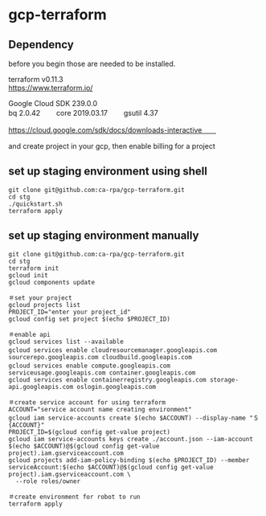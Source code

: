 # gcp-terraform

## Dependency

before you begin
those are needed to be installed.

terraform v0.11.3  
https://www.terraform.io/  

Google Cloud SDK 239.0.0  
bq 2.0.42　　
core 2019.03.17　　
gsutil 4.37　　

https://cloud.google.com/sdk/docs/downloads-interactive　　

and create project in your gcp, then enable billing for a project


## set up staging environment using shell

```
git clone git@github.com:ca-rpa/gcp-terraform.git
cd stg
./quickstart.sh
terraform apply

```

## set up staging environment manually

```
git clone git@github.com:ca-rpa/gcp-terraform.git  
cd stg
terraform init
gcloud init
gcloud components update

＃set your project
gcloud projects list
PROJECT_ID="enter your project_id"
gcloud config set project $(echo $PROJECT_ID)

＃enable api
gcloud services list --available
gcloud services enable cloudresourcemanager.googleapis.com　sourcerepo.googleapis.com cloudbuild.googleapis.com 
gcloud services enable compute.googleapis.com　serviceusage.googleapis.com container.googleapis.com
gcloud services enable containerregistry.googleapis.com storage-api.googleapis.com oslogin.googleapis.com

＃create service account for using terraform
ACCOUNT="service account name creating environment"
gcloud iam service-accounts create $(echo $ACCOUNT) --display-name "＄{ACCOUNT}"
PROJECT_ID=$(gcloud config get-value project)
gcloud iam service-accounts keys create ./account.json --iam-account $(echo $ACCOUNT)@$(gcloud config get-value project).iam.gserviceaccount.com
gcloud projects add-iam-policy-binding $(echo $PROJECT_ID) --member serviceAccount:$(echo $ACCOUNT)@$(gcloud config get-value project).iam.gserviceaccount.com \
  --role roles/owner

＃create environment for robot to run
terraform apply


```


